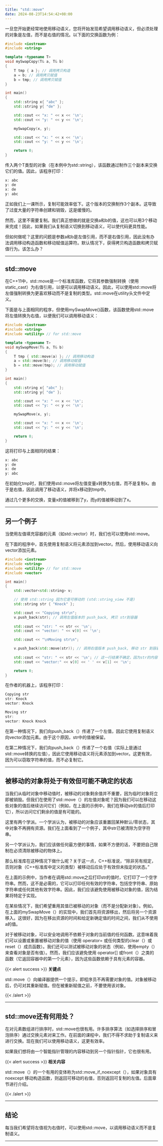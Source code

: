 ```yaml
---
title: "std::move"
date: 2024-08-23T14:54:42+08:00
---
```


一旦您开始更经常地使用移动语义，您将开始发现希望调用移动语义，但必须处理的对象是左值，而不是右值的情况。以下面的交换函数为例：

```C++
#include <iostream>
#include <string>

template <typename T>
void mySwapCopy(T& a, T& b) 
{ 
	T tmp { a }; // 调用拷贝构造
	a = b; // 调用拷贝赋值
	b = tmp; // 调用拷贝赋值
}

int main()
{
	std::string x{ "abc" };
	std::string y{ "de" };

	std::cout << "x: " << x << '\n';
	std::cout << "y: " << y << '\n';

	mySwapCopy(x, y);

	std::cout << "x: " << x << '\n';
	std::cout << "y: " << y << '\n';

	return 0;
}
```

传入两个T类型的对象（在本例中为std::string），该函数通过制作三个副本来交换它们的值。因此，该程序打印：

```C++
x: abc
y: de
x: de
y: abc
```

正如我们上一课所示，复制可能效率低下。这个版本的交换制作3个副本。这导致了过度大量的字符串创建和销毁，这是缓慢的。

然而，这里不需要复制。我们真正想做的就是交换a和b的值，这也可以用3个移动来完成！因此，如果我们从复制语义切换到移动语义，可以使代码更具性能。

但如何做呢？这里的问题是参数a和b是左值引用，而不是右值引用，因此没有办法调用移动构造函数和移动赋值运算符。默认情况下，获得拷贝构造函数和拷贝赋值行为。该怎么办？

***
## std::move

在C++11中，std::move是一个标准库函数，它将其参数强制转换（使用static_cast）为右值引用，以便可以调用移动语义。因此，可以使用std::move将左值强制转换为更喜欢移动而不是复制的类型。std::move在utility头文件中定义。

下面是与上面相同的程序，但使用mySwapMove()函数，该函数使用std::move将左值转换为右值，以便我们可以调用移动语义：

```C++
#include <iostream>
#include <string>
#include <utility> // for std::move

template <typename T>
void mySwapMove(T& a, T& b) 
{ 
	T tmp { std::move(a) }; // 调用移动构造
	a = std::move(b); // 调用移动赋值
	b = std::move(tmp); // 调用移动赋值
}

int main()
{
	std::string x{ "abc" };
	std::string y{ "de" };

	std::cout << "x: " << x << '\n';
	std::cout << "y: " << y << '\n';

	mySwapMove(x, y);

	std::cout << "x: " << x << '\n';
	std::cout << "y: " << y << '\n';

	return 0;
}
```

这将打印与上面相同的结果：

```C++
x: abc
y: de
x: de
y: abc
```

在初始化tmp时，我们使用std::move将左值变量x转换为右值，而不是复制x。由于是右值，因此调用了移动语义，并将x移动到tmp中。

通过几个更多的交换，变量x的值被移到了y，而y的值被移动到了x。

***
## 另一个例子

当使用左值填充容器的元素（如std::vector）时，我们也可以使用std:∶move。

在下面的程序中，首先使用复制语义将元素添加到vector。然后，使用移动语义向vector添加元素。

```C++
#include <iostream>
#include <string>
#include <utility> // for std::move
#include <vector>

int main()
{
	std::vector<std::string> v;

	// 使用 std::string 因为它是可移动的 (std::string_view 不是)
	std::string str { "Knock" };

	std::cout << "Copying str\n";
	v.push_back(str); // 调用左值版本的 push_back, 拷贝 str到容器
	
	std::cout << "str: " << str << '\n';
	std::cout << "vector: " << v[0] << '\n';

	std::cout << "\nMoving str\n";

	v.push_back(std::move(str)); // 调用右值版本 push_back, 移动 str 到容器
	
	std::cout << "str: " << str << '\n'; // 这一行结果不确定，因为str的内容被move走了
	std::cout << "vector:" << v[0] << ' ' << v[1] << '\n';

	return 0;
}
```

在作者的机器上，该程序打印：

```C++
Copying str
str: Knock
vector: Knock

Moving str
str:
vector: Knock Knock
```

在第一种情况下，我们向push_back（）传递了一个左值，因此它使用复制语义向vector添加元素。由于这个原因，str中的值被保留。

在第二种情况下，我们向push_back（）传递了一个右值（实际上是通过std::move转换的左值），因此它使用移动语义将元素添加到vector。这更有效，因为可以窃取字符串的值，而不必复制它。

***
## 被移动的对象将处于有效但可能不确定的状态

当我们从临时对象中移动值时，被移动的对象剩余值并不重要，因为临时对象将立即被销毁。但我们在使用了std::move（）的左值对象呢？因为我们可以在移动这些对象的值后继续访问它们（例如，在上面的示例中，我们在移动str的值后打印它），所以访问它们剩余的值是有可能的。

这里有两个学派。一个学派认为，被移动的对象应该重置回某种默认/零状态，其中对象不再拥有资源。我们在上面看到了一个例子，其中str已被清除为空字符串。

另一个学派认为，我们应该做任何最方便的事情，如果不方便的话，不要把自己限制在必须清除被移动的物体上。

那么标准库在这种情况下做什么呢？关于这一点，C++标准说，“除非另有规定，否则对象（C++标准库中定义的类型）被移动后应处于有效但未指定的状态。”

在上面的示例中，当作者在调用std::move之后打印str的值时，它打印了一个空字符串。然而，这不是必需的，它可以打印任何有效的字符串，包括空字符串、原始字符串或任何其他有效字符串。因此，我们应该避免使用被移动对象的值，因为结果将特定于实现。

在某些情况下，我们希望重用其值已被移动的对象（而不是分配新对象）。例如，在上面的mySwapMove（）的实现中，我们首先将资源移出，然后将另一个资源移入。这很好，因为在移出资源的时间和给定新确定值的时间之间，我们从不使用a的值。

对于被移动对象，可以安全地调用不依赖于对象的当前值的任何函数。这意味着我们可以设置或重置被移动对象的值（使用 operator= 或任何类型的clear（）或reset（）成员函数）。我们还可以测试被移动对象的状态（例如，使用empty（）来查看对象是否有值）。然而，我们应该避免使用 operator[] 或front（）之类的函数（它返回容器中的第一个元素），因为这些函数依赖于具有元素的容器。

{{< alert success >}}
**关键点**

std::move（）向编译器提供一个提示，即程序员不再需要对象的值。对象被移动后，仍可对其重新赋值。但在被重新赋值之前，不要使用该对象。

{{< /alert >}}

***
## std::move还有何用处？

在对元素数组进行排序时，std::move也很有用。许多排序算法（如选择排序和冒泡排序）通过交换元素对来工作。在前面的课程中，我们不得不求助于复制语义来进行交换。现在我们可以使用移动语义，这更有效率。

如果我们想将由一个智能指针管理的内容移动到另一个指针指针，它也很有用。

{{< alert success >}}
**相关内容**

std::move（）的一个有用的变体称为std::move_if_noexcept（），如果对象具有noexcept 移动构造函数，则返回可移动的右值，否则返回可复制的左值。后面章节进行介绍。

{{< /alert >}}

***
## 结论

每当我们希望将左值视为右值时，可以使用std::move，以调用移动语义而不是复制语义。

***